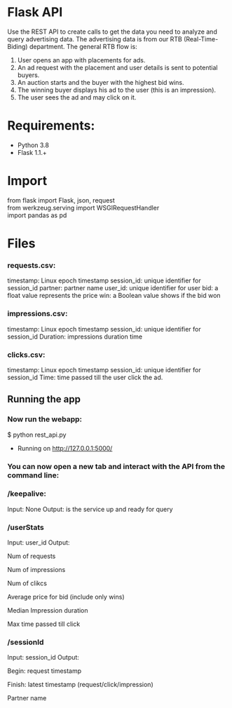 # Flask API

Use the REST API to create calls to get the data you need to analyze and query advertising data. The advertising data is from our RTB (Real-Time-Biding) department.
The general RTB flow is:
1. User opens an app with placements for ads.
2. An ad request with the placement and user details is sent to potential buyers.
3. An auction starts and the buyer with the highest bid wins.
4. The winning buyer displays his ad to the user (this is an impression).
5. The user sees the ad and may click on it.

# Requirements:
-   Python 3.8
-   Flask 1.1.+

# Import
from flask import Flask, json, request  
from werkzeug.serving import WSGIRequestHandler  
import pandas as pd

# Files

### requests.csv:
timestamp: Linux epoch timestamp
session_id: unique identifier for session_id
partner: partner name
user_id: unique identifier for user
bid: a float value represents the price
win: a Boolean value shows if the bid won

### impressions.csv:
timestamp: Linux epoch timestamp
session_id: unique identifier for session_id
Duration: impressions duration time

### clicks.csv:
timestamp: Linux epoch timestamp
session_id: unique identifier for session_id
Time: time passed till the user click the ad.


## Running the app

### Now run the webapp:
$ python rest_api.py
 * Running on http://127.0.0.1:5000/

### You can now open a new tab and interact with the API from the command line:

### /keepalive:
Input: None
Output: is the service up and ready for query

### /userStats
Input: user_id
Output:

Num of requests

Num of impressions

Num of clikcs

Average price for bid (include only wins)

Median Impression duration

Max time passed till click

### /sessionId
Input: session_id
Output:

Begin: request timestamp

Finish: latest timestamp (request/click/impression)

Partner name
